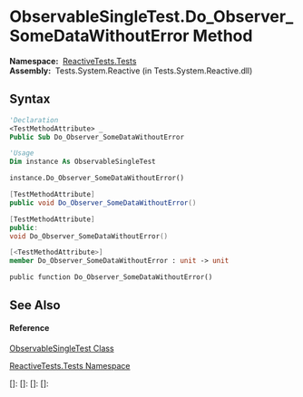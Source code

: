 # ObservableSingleTest.Do\_Observer\_SomeDataWithoutError Method

**Namespace:**  [ReactiveTests.Tests](ReactiveTests.Tests\ReactiveTests.Tests.md)  
**Assembly:**  Tests.System.Reactive (in Tests.System.Reactive.dll)

## Syntax

```vb
'Declaration
<TestMethodAttribute> _
Public Sub Do_Observer_SomeDataWithoutError
```

```vb
'Usage
Dim instance As ObservableSingleTest

instance.Do_Observer_SomeDataWithoutError()
```

```csharp
[TestMethodAttribute]
public void Do_Observer_SomeDataWithoutError()
```

```c++
[TestMethodAttribute]
public:
void Do_Observer_SomeDataWithoutError()
```

```fsharp
[<TestMethodAttribute>]
member Do_Observer_SomeDataWithoutError : unit -> unit 
```

```jscript
public function Do_Observer_SomeDataWithoutError()
```

## See Also

#### Reference

[ObservableSingleTest Class](ObservableSingleTest\ObservableSingleTest.md)

[ReactiveTests.Tests Namespace](ReactiveTests.Tests\ReactiveTests.Tests.md)

[]: 
[]: 
[]: 
[]: 